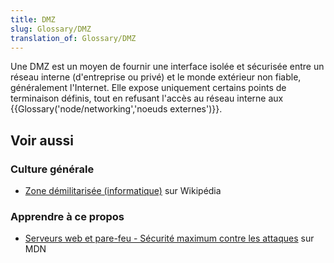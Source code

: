 ```yaml
---
title: DMZ
slug: Glossary/DMZ
translation_of: Glossary/DMZ
---
```


Une DMZ est un moyen de fournir une interface isolée et sécurisée entre un réseau interne (d'entreprise ou privé) et le monde extérieur non fiable, généralement l'Internet. Elle expose uniquement certains points de terminaison définis, tout en refusant l'accès au réseau interne aux {{Glossary('node/networking','noeuds externes')}}.

## Voir aussi

### Culture générale

- [Zone démilitarisée (informatique)](https://fr.wikipedia.org/wiki/Zone_d%C3%A9militaris%C3%A9e_(informatique)) sur Wikipédia

### Apprendre à ce propos

- [Serveurs web et pare-feu - Sécurité maximum contre les attaques](/fr/Apprendre/website) sur MDN
